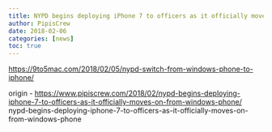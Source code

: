 ```yaml
---
title: NYPD begins deploying iPhone 7 to officers as it officially moves on from Windows Phone
author: PipisCrew
date: 2018-02-06
categories: [news]
toc: true
---
```


https://9to5mac.com/2018/02/05/nypd-switch-from-windows-phone-to-iphone/

origin - https://www.pipiscrew.com/2018/02/nypd-begins-deploying-iphone-7-to-officers-as-it-officially-moves-on-from-windows-phone/ nypd-begins-deploying-iphone-7-to-officers-as-it-officially-moves-on-from-windows-phone